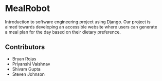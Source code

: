 # MealRobot
Introduction to software engineering project using Django. Our project is aimed towards developing an accessible website where users can generate a meal plan for the day based on their dietary preference.


## Contributors

* Bryan Rojas
* Priyanshi Vaishnav
* Shivam Gupta
* Steven Johnson

